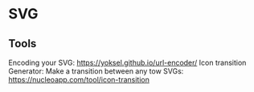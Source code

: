 # SVG
## Tools
Encoding your SVG: https://yoksel.github.io/url-encoder/
Icon transition Generator: Make a transition between any tow SVGs: https://nucleoapp.com/tool/icon-transition
